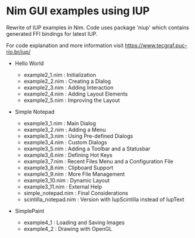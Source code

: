 # Nim GUI examples using IUP

Rewrite of IUP examples in Nim. Code uses package 'niup' which contains
generated FFI bindings for latest IUP.

For code explanation and more information visit <https://www.tecgraf.puc-rio.br/iup/>

- Hello World
  - example2_1.nim : Initialization
  - example2_2.nim : Creating a Dialog
  - example2_3.nim : Adding Interaction
  - example2_4.nim : Adding Layout Elements
  - example2_5.nim : Improving the Layout

- Simple Notepad
  - example3_1.nim : Main Dialog
  - example3_2.nim : Adding a Menu
  - example3_3.nim : Using Pre-defined Dialogs
  - example3_4.nim : Custom Dialogs
  - example3_5.nim : Adding a Toolbar and a Statusbar
  - example3_6.nim : Defining Hot Keys
  - example3_7.nim : Recent Files Menu and a Configuration File
  - example3_8.nim : Clipboard Support
  - example3_9.nim : More File Management
  - example3_10.nim : Dynamic Layout
  - example3_11.nim : External Help
  - simple_notepad.nim : Final Considerations
  - scintilla_notepad.nim : Version with IupScintilla instead of IupText
- SimplePaint
  - example4_1 : Loading and Saving Images
  - example4_2 : Drawing with OpenGL
